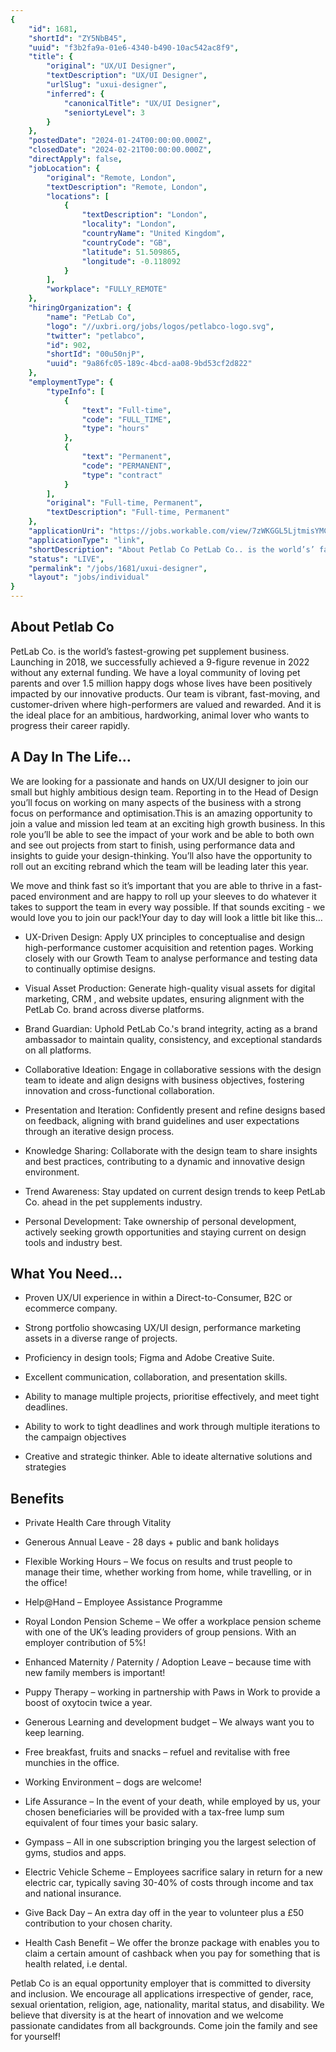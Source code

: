 ```yaml
---
{
	"id": 1681,
	"shortId": "ZY5NbB45",
	"uuid": "f3b2fa9a-01e6-4340-b490-10ac542ac8f9",
	"title": {
		"original": "UX/UI Designer",
		"textDescription": "UX/UI Designer",
		"urlSlug": "uxui-designer",
		"inferred": {
			"canonicalTitle": "UX/UI Designer",
			"seniortyLevel": 3
		}
	},
	"postedDate": "2024-01-24T00:00:00.000Z",
	"closedDate": "2024-02-21T00:00:00.000Z",
	"directApply": false,
	"jobLocation": {
		"original": "Remote, London",
		"textDescription": "Remote, London",
		"locations": [
			{
				"textDescription": "London",
				"locality": "London",
				"countryName": "United Kingdom",
				"countryCode": "GB",
				"latitude": 51.509865,
				"longitude": -0.118092
			}
		],
		"workplace": "FULLY_REMOTE"
	},
	"hiringOrganization": {
		"name": "PetLab Co",
		"logo": "//uxbri.org/jobs/logos/petlabco-logo.svg",
		"twitter": "petlabco",
		"id": 902,
		"shortId": "00u50njP",
		"uuid": "9a86fc05-189c-4bcd-aa08-9bd53cf2d822"
	},
	"employmentType": {
		"typeInfo": [
			{
				"text": "Full-time",
				"code": "FULL_TIME",
				"type": "hours"
			},
			{
				"text": "Permanent",
				"code": "PERMANENT",
				"type": "contract"
			}
		],
		"original": "Full-time, Permanent",
		"textDescription": "Full-time, Permanent"
	},
	"applicationUri": "https://jobs.workable.com/view/7zWKGGL5LjtmisYMCorJ6z/remote-ux%2Fui-designer-in-london-at-petlab-co.",
	"applicationType": "link",
	"shortDescription": "About Petlab Co PetLab Co.. is the world’s’ fastest-growing- pet supplement business. Launching in 2018, we successfully achieved a 9-figure- revenue in 2022 without any external funding. We have a",
	"status": "LIVE",
	"permalink": "/jobs/1681/uxui-designer",
	"layout": "jobs/individual"
}
---
```

<h2>About Petlab Co</h2><p>PetLab Co. is the world’s fastest-growing pet supplement business. Launching in 2018, we successfully achieved a 9-figure revenue in 2022 without any external funding. We have a loyal community of loving pet parents and over 1.5 million happy dogs whose lives have been positively impacted by our innovative products. Our team is vibrant, fast-moving, and customer-driven where high-performers are valued and rewarded. And it is the ideal place for an ambitious, hardworking, animal lover who wants to progress their career rapidly.</p><h2>A Day In The Life…</h2><p>We are looking for a passionate and hands on UX/UI designer to join our small but highly ambitious design team. Reporting in to the Head of Design you’ll focus on working on many aspects of the business with a strong focus on performance and optimisation.This is an amazing opportunity to join a value and mission led team at an exciting high growth business. In this role you’ll be able to see the impact of your work and be able to both own and see out projects from start to finish, using performance data and insights to guide your design-thinking. You’ll also have the opportunity to roll out an exciting rebrand which the team will be leading later this year.</p><p>We move and think fast so it’s important that you are able to thrive in a fast-paced environment and are happy to roll up your sleeves to do whatever it takes to support the team in every way possible. If that sounds exciting - we would love you to join our pack!Your day to day will look a little bit like this…<br></p><ul><li><p>UX-Driven Design:&nbsp;Apply UX principles to conceptualise and design high-performance customer acquisition and retention pages. Working closely with our Growth Team to analyse performance and testing data to continually optimise designs.</p></li><li><p>Visual Asset Production:&nbsp;Generate high-quality visual assets for digital marketing, CRM , and website updates, ensuring alignment with the PetLab Co. brand across diverse platforms.</p></li><li><p>Brand Guardian:&nbsp;Uphold PetLab Co.'s brand integrity, acting as a brand ambassador to maintain quality, consistency, and exceptional standards on all platforms.</p></li><li><p>Collaborative Ideation:&nbsp;Engage in collaborative sessions with the design team to ideate and align designs with business objectives, fostering innovation and cross-functional collaboration.</p></li><li><p>Presentation and Iteration:&nbsp;Confidently present and refine designs based on feedback, aligning with brand guidelines and user expectations through an iterative design process.</p></li><li><p>Knowledge Sharing:&nbsp;Collaborate with the design team to share insights and best practices, contributing to a dynamic and innovative design environment.</p></li><li><p>Trend Awareness:&nbsp;Stay updated on current design trends to keep PetLab Co. ahead in the pet supplements industry.</p></li><li><p>Personal Development:&nbsp;Take ownership of personal development, actively seeking growth opportunities and staying current on design tools and industry best.</p></li></ul><h2>What You Need…</h2><ul><li><p>Proven UX/UI experience in within a Direct-to-Consumer, B2C or ecommerce company.</p></li><li><p>Strong portfolio showcasing UX/UI design, performance marketing assets in a diverse range of projects.</p></li><li><p>Proficiency in design tools; Figma and Adobe Creative Suite.</p></li><li><p>Excellent communication, collaboration, and presentation skills.</p></li><li><p>Ability to manage multiple projects, prioritise effectively, and meet tight deadlines.</p></li><li><p>Ability to work to tight deadlines and work through multiple iterations to the campaign objectives</p></li><li><p>Creative and strategic thinker. Able to ideate alternative solutions and strategies</p></li></ul><h2>Benefits</h2><ul><li><p>Private Health Care through Vitality</p></li><li><p>Generous Annual Leave - 28 days + public and bank holidays</p></li><li><p>Flexible Working Hours – We focus on results and trust people to manage their time, whether working from home, while travelling, or in the office!</p></li><li><p>Help@Hand – Employee Assistance Programme</p></li><li><p>Royal London Pension Scheme – We offer a workplace pension scheme with one of the UK’s leading providers of group pensions. With an employer contribution of 5%!</p></li><li><p>Enhanced Maternity / Paternity / Adoption Leave – because time with new family members is important!</p></li><li><p>Puppy Therapy – working in partnership with Paws in Work to provide a boost of oxytocin twice a year.</p></li><li><p>Generous Learning and development budget – We always want you to keep learning.</p></li><li><p>Free breakfast, fruits and snacks – refuel and revitalise with free munchies in the office.</p></li><li><p>Working Environment – dogs are welcome!</p></li><li><p>Life Assurance – In the event of your death, while employed by us, your chosen beneficiaries will be provided with a tax-free lump sum equivalent of four times your basic salary.</p></li><li><p>Gympass – All in one subscription bringing you the largest selection of gyms, studios and apps.</p></li><li><p>Electric Vehicle Scheme – Employees sacrifice salary in return for a new electric car, typically saving 30-40% of costs through income and tax and national insurance.</p></li><li><p>Give Back Day – An extra day off in the year to volunteer plus a £50 contribution to your chosen charity.</p></li><li><p>Health Cash Benefit – We offer the bronze package with enables you to claim a certain amount of cashback when you pay for something that is health related, i.e dental.</p></li></ul><p>Petlab Co is an equal opportunity employer that is committed to diversity and inclusion. We encourage all applications irrespective of gender, race, sexual orientation, religion, age, nationality, marital status, and disability. We believe that diversity is at the heart of innovation and we welcome passionate candidates from all backgrounds. Come join the family and see for yourself!</p>
